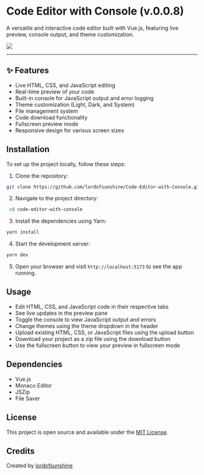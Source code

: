 # Code Editor with Console (v.0.0.8)

A versatile and interactive code editor built with Vue.js, featuring live preview, console output, and theme customization.

<img src="https://cdn.glitch.global/4fd6680f-dccd-4eae-8213-47230a51f7b6/3.jpg?v=1725551522546">

<hr>

## ✨ Features

- Live HTML, CSS, and JavaScript editing
- Real-time preview of your code
- Built-in console for JavaScript output and error logging
- Theme customization (Light, Dark, and System)
- File management system
- Code download functionality
- Fullscreen preview mode
- Responsive design for various screen sizes

## Installation

To set up the project locally, follow these steps:

1. Clone the repository:
```bash
git clone https://github.com/lordofsunshine/Code-Editor-with-Console.git
```
2. Navigate to the project directory:
```bash
 cd code-editor-with-console
```
3. Install the dependencies using Yarn:
```bash
yarn install
```
4. Start the development server:
```bash
yarn dev
```
5. Open your browser and visit `http://localhost:5173` to see the app running.
## Usage

- Edit HTML, CSS, and JavaScript code in their respective tabs
- See live updates in the preview pane
- Toggle the console to view JavaScript output and errors
- Change themes using the theme dropdown in the header
- Upload existing HTML, CSS, or JavaScript files using the upload button
- Download your project as a zip file using the download button
- Use the fullscreen button to view your preview in fullscreen mode

## Dependencies

- Vue.js
- Monaco Editor
- JSZip
- File Saver

## License

This project is open source and available under the [MIT License](https://github.com/lordofsunshine/Code-Editor-with-Console/blob/main/LICENSE).

## Credits

Created by [lordofsunshine](https://github.com/lordofsunshine)
